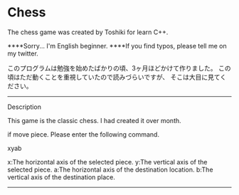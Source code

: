 # Chess
The chess game was created by Toshiki for learn C++.

****Sorry... I'm English beginner.
****If you find typos, please tell me on my twitter.

このプログラムは勉強を始めたばかりの頃、3ヶ月ほどかけて作りました。
この頃はただ動くことを重視していたので読みづらいですが、
そこは大目に見てください。

-----------------------------
Description

This game is the classic chess.
I had created it over  month.

if move piece.
Please enter the following command.

xyab

x:The horizontal axis of the selected piece.
y:The vertical axis of the selected piece.
a:The horizontal axis of the destination location.
b:The vertical axis of the destination place.


------------------------------
